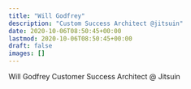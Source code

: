 ```yaml
---
title: "Will Godfrey"
description: "Custom Success Architect @jitsuin"
date: 2020-10-06T08:50:45+00:00
lastmod: 2020-10-06T08:50:45+00:00
draft: false
images: []
---
```


Will Godfrey
Customer Success Architect @ Jitsuin

